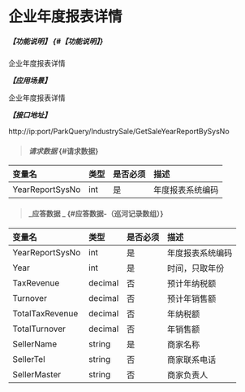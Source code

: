 # 企业年度报表详情

##### _【功能说明】_ {#【功能说明】}
企业年度报表详情

_**【应用场景】**_

企业年度报表详情

_**【接口地址】**_

http://ip:port/ParkQuery/IndustrySale/GetSaleYearReportBySysNo

> #### _请求数据_ {#请求数据}

| 变量名 | 类型 | 是否必须 | 描述 |
| :--- | :--- | :--- | :--- |
| YearReportSysNo | int | 是 | 年度报表系统编码 |




> #### _应答数据 _ {#应答数据-（巡河记录数组）}

| 变量名 | 类型 | 是否必须 | 描述 |
| :--- | :--- | :--- | :--- |
| YearReportSysNo | int | 是 | 年度报表系统编码 |
| Year | int| 是 |时间，只取年份  |
| TaxRevenue| decimal | 否 |预计年纳税额|
|  Turnover | decimal | 否 |预计年销售额|
| TotalTaxRevenue| decimal | 否 |年纳税额|
|  TotalTurnover | decimal | 否 |年销售额|
| SellerName | string | 是 | 商家名称 |
| SellerTel | string | 否 | 商家联系电话 |
| SellerMaster | string | 否 | 商家负责人 |







